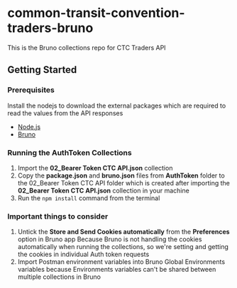 
# common-transit-convention-traders-bruno

This is the Bruno collections repo for CTC Traders API

## Getting Started

### Prerequisites
Install the nodejs to download the external packages which are required to read the values from the API responses
* [Node.js](https://nodejs.org/en/download)
* [Bruno](https://www.usebruno.com/downloads)

### Running the AuthToken Collections
1. Import the **02_Bearer Token CTC API.json** collection
2. Copy the **package.json** and **bruno.json** files from **AuthToken** folder to the 02_Bearer Token CTC API folder which is created after importing the **02_Bearer Token CTC API.json** collection in your machine
3. Run the `npm install` command from the terminal

### Important things to consider
1. Untick the **Store and Send Cookies automatically** from the **Preferences** option in Bruno app Because Bruno is not handling the cookies automatically when running the collections, so we're setting and getting the cookies in individual Auth token requests
2. Import Postman environment variables into Bruno Global Environments variables because Environments variables can't be shared between multiple collections in Bruno
